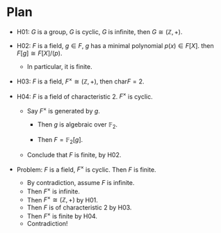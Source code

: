 # Plan

- H01: $G$ is a group, $G$ is cyclic, $G$ is infinite, then $G \cong (\mathbb Z, +)$.

- H02: $F$ is a field, $g \in F$, $g$ has a minimal polynomial $p(x) \in F[X]$. then $F[g] \cong F[X]/(p)$.

  - In particular, it is finite. 

- H03: $F$ is a field, $F^\times \cong (\mathbb Z, +)$, then $\mathrm{char} F = 2$.

- H04: $F$ is a field of characteristic $2$. $F^\times$ is cyclic.

  - Say $F^\times$ is generated by $g$. 

    - Then $g$ is algebraic over $\mathbb F_2$.

    - Then $F = \mathbb F_2[g]$.

  - Conclude that $F$ is finite, by H02.

- Problem: $F$ is a field, $F^\times$ is cyclic. Then $F$ is finite.

  - By contradiction, assume $F$ is infinite.
  - Then $F^\times$ is infinite.
  - Then $F^\times \cong (\mathbb Z, +)$ by H01.
  - Then $F$ is of characteristic $2$ by H03.
  - Then $F^\times$ is finite by H04.
  - Contradiction!